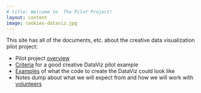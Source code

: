 ```yaml
---
# title: Welcome to  The Pilot Project!
layout: content
image: cookies-dataviz.jpg
---
```


This site has all of the documents, etc. about the creative data visualization pilot project:
- Pilot project [overview](pages/overview.html)
- [Criteria](pages/pilot-criteria.html) for a good creative DataViz pilot example
- [Examples](pages/code-examples.html) of what the code to create the DataViz could look like
- Notes dump about what we will expect from and how we will work with [volunteers](pages/volunteers.html)
